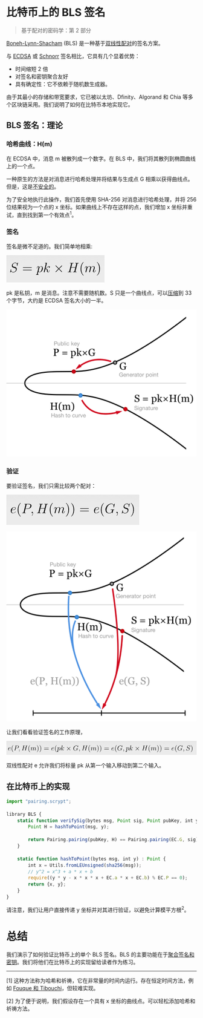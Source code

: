 # 比特币上的 BLS 签名

> 基于配对的密码学：第 2 部分


[Boneh-Lynn-Shacham](https://datatracker.ietf.org/doc/html/draft-irtf-cfrg-bls-signature-04) (BLS) 是一种基于[双线性配对](https://blog.csdn.net/freedomhero/article/details/124943936)的签名方案。

与 [ECDSA](https://en.wikipedia.org/wiki/Elliptic_Curve_Digital_Signature_Algorithm) 或 [Schnorr](https://en.wikipedia.org/wiki/Schnorr_signature) 签名相比，它具有几个显着优势：

* 时间缩短 2 倍
* 对签名和密钥聚合友好
* 具有确定性：它不依赖于随机数生成器。

由于其最小的存储和带宽要求，它已被以太坊、Dfinity、Algorand 和 Chia 等多个区块链采用。我们说明了如何在比特币本地实现它。


## BLS 签名：理论

### 哈希曲线：H(m)

在 ECDSA 中，消息 m 被散列成一个数字。在 BLS 中，我们将其散列到椭圆曲线上的一个点。

一种原生的方法是对消息进行哈希处理并将结果与​​生成点 G 相乘以获得曲线点。但是，这是[不安全的](https://crypto.stackexchange.com/questions/83981/mapping-the-hash-of-message-to-a-point-of-elliptic-curve-for-signature)。

为了安全地执行此操作，我们首先使用 SHA-256 对消息进行哈希处理，并将 256 位结果视为一个点的 x 坐标。如果曲线上不存在这样的点，我们增加 x 坐标并重试，直到找到第一个有效点<sup>1</sup>。

### 签名

签名是微不足道的。我们简单地相乘:

![签名](./sign.png)

pk 是私钥，m 是消息。注意不需要随机数。S 只是一个曲线点，可以[压缩](https://bitcoin.stackexchange.com/questions/3059/what-is-a-compressed-bitcoin-key)到 33 个字节，大约是 ECDSA 签名大小的一半。

![](./signing.png)

### 验证

要验证签名，我们只需比较两个配对：

![](./p1.png)

![](./verifying.png)


让我们看看验证签名的工作原理，

![](./p2.png)

双线性配对 e 允许我们将标量 pk 从第一个输入移动到第二个输入。

## 在比特币上的实现

```js
import "pairing.scrypt";

library BLS {
    static function verifySig(bytes msg, Point sig, Point pubKey, int y) : bool {
        Point H = hashToPoint(msg, y);

        return Pairing.pairing(pubKey, H) == Pairing.pairing(EC.G, sig);
    }

    static function hashToPoint(bytes msg, int y) : Point {
        int x = Utils.fromLEUnsigned(sha256(msg));
        // y^2 = x^3 + a * x + b
        require((y * y - x * x * x + EC.a * x + EC.b) % EC.P == 0);
        return {x, y};
    }
}
```

请注意，我们让用户直接传递 y 坐标并对其进行验证，以避免计算模平方根<sup>2</sup>。

# 总结

我们演示了如何验证比特币上的单个 BLS 签名。BLS 的主要功能在于[聚合签名和密钥](https://medium.com/cryptoadvance/bls-signatures-better-than-schnorr-5a7fe30ea716)。我们将他们在比特币上的实现留给读者作为练习。

--------------


[1] 这种方法称为哈希和祈祷，它在非常量的时间内运行。存在恒定时间方法，例如 [Fouque 和 Tibouchi](https://link.springer.com/chapter/10.1007/978-3-642-33481-8_1)，但较难实现。

[2] 为了便于说明，我们假设存在一个具有 x 坐标的曲线点。可以轻松添加哈希和祈祷方法。
